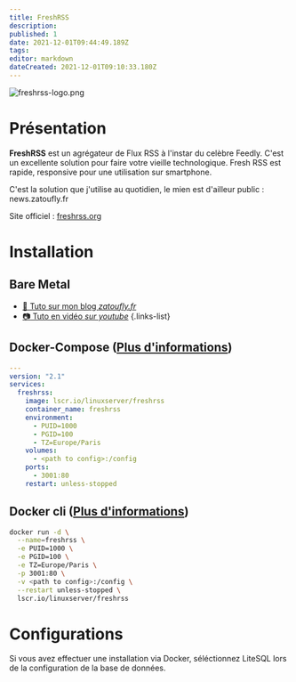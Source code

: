 ```yaml
---
title: FreshRSS
description: 
published: 1
date: 2021-12-01T09:44:49.189Z
tags: 
editor: markdown
dateCreated: 2021-12-01T09:10:33.180Z
---
```


![freshrss-logo.png](https://external-content.duckduckgo.com/iu/?u=https%3A%2F%2Ffreshrss.github.io%2FFreshRSS%2Fen%2Fimg%2Flogo_freshrss.png&f=1&nofb=1)

# Présentation
**FreshRSS** est un agrégateur de Flux RSS à l'instar du celèbre Feedly. C'est un excellente solution pour faire votre vieille technologique. Fresh RSS est rapide, responsive pour une utilisation sur smartphone.

C'est la solution que j'utilise au quotidien, le mien est d'ailleur public : news.zatoufly.fr

Site officiel : [freshrss.org](https://www.freshrss.org/)

# Installation
## Bare Metal
- [:memo: Tuto sur mon blog *zatoufly.fr*](https://zatoufly.fr/installer-freshrss-sur-debian)
- [:camera: Tuto en vidéo *sur youtube*](https://www.youtube.com/watch?v=VXPtwcxRf1E)
{.links-list}
## Docker-Compose ([Plus d'informations](https://docs.linuxserver.io/general/docker-compose))
```yaml
---
version: "2.1"
services:
  freshrss:
    image: lscr.io/linuxserver/freshrss
    container_name: freshrss
    environment:
      - PUID=1000
      - PGID=100
      - TZ=Europe/Paris
    volumes:
      - <path to config>:/config
    ports:
      - 3001:80
    restart: unless-stopped
```
## Docker cli ([Plus d'informations](https://docs.docker.com/engine/reference/commandline/cli/))
```bash
docker run -d \
  --name=freshrss \
  -e PUID=1000 \
  -e PGID=100 \
  -e TZ=Europe/Paris \
  -p 3001:80 \
  -v <path to config>:/config \
  --restart unless-stopped \
  lscr.io/linuxserver/freshrss
```
# Configurations
Si vous avez effectuer une installation via Docker, séléctionnez LiteSQL lors de la configuration de la base de données.  

